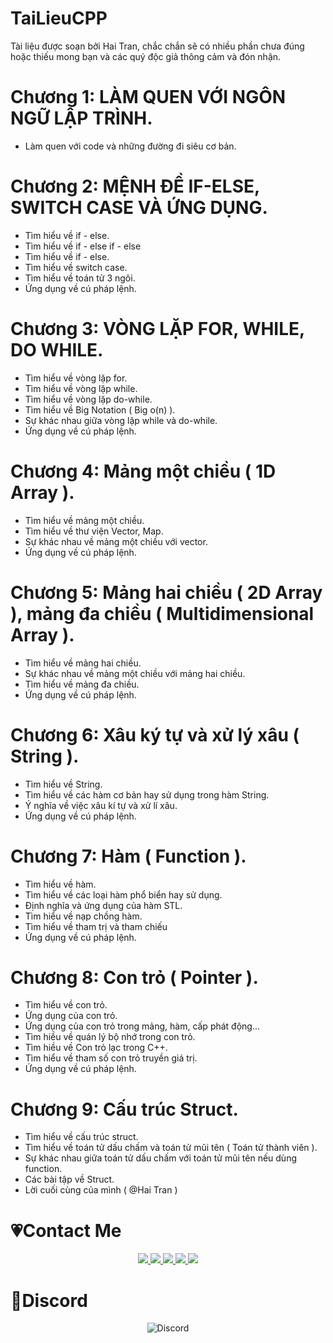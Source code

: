 # TaiLieuCPP
Tài liệu được soạn bởi Hai Tran, chắc chắn sẽ có nhiều phần chưa đúng hoặc thiếu mong bạn và các quý độc giả thông cảm và đón nhận.

# Chương 1: LÀM QUEN VỚI NGÔN NGỮ LẬP TRÌNH.
  - Làm quen với code và những đường đi siêu cơ bản.

# Chương 2: MỆNH ĐỀ IF-ELSE, SWITCH CASE VÀ ỨNG DỤNG.
  - Tìm hiểu về if - else.
  - Tìm hiểu về if - else if - else
  - Tìm hiểu về if - else.
  - Tìm hiểu về switch case.
  - Tìm hiểu về toán tử 3 ngôi.
  - Ứng dụng về cú pháp lệnh.

# Chương 3: VÒNG LẶP FOR, WHILE, DO WHILE.
  - Tìm hiểu về vòng lặp for.
  - Tìm hiểu về vòng lặp while.
  - Tìm hiểu về vòng lặp do-while.
  - Tìm hiểu về Big Notation ( Big o(n) ).
  - Sự khác nhau giữa vòng lặp while và do-while.
  - Ứng dụng về cú pháp lệnh.

# Chương 4: Mảng một chiều ( 1D Array ).
  - Tìm hiểu về mảng một chiều.
  - Tìm hiểu về thư viện Vector, Map.
  - Sự khác nhau về mảng một chiều với vector.
  - Ứng dụng về cú pháp lệnh.

# Chương 5: Mảng hai chiều ( 2D Array ), mảng đa chiều ( Multidimensional Array ).
  - Tìm hiểu về mảng hai chiều.
  - Sự khác nhau về mảng một chiều với mảng hai chiều.
  - Tìm hiểu về mảng đa chiều.
  - Ứng dụng về cú pháp lệnh.

# Chương 6: Xâu ký tự và xử lý xâu ( String ).
  - Tìm hiểu về String.
  - Tìm hiểu về các hàm cơ bản hay sử dụng trong hàm String.
  - Ý nghĩa về việc xâu kí tự và xử lí xâu.
  - Ứng dụng về cú pháp lệnh.

# Chương 7: Hàm ( Function ).
  - Tìm hiểu về hàm.
  - Tìm hiểu về các loại hàm phổ biển hay sử dụng.
  - Định nghĩa và ứng dụng của hàm STL.
  - Tìm hiểu về nạp chồng hàm.
  - Tìm hiểu về tham trị và tham chiếu
  - Ứng dụng về cú pháp lệnh.

# Chương 8: Con trỏ ( Pointer ).
  - Tìm hiểu về con trỏ.
  - Ứng dụng của con trỏ.
  - Ứng dụng của con trỏ trong mảng, hàm, cấp phát động...
  - Tìm hiều về quán lý bộ nhớ trong con trỏ.
  - Tìm hiều về Con trỏ lạc trong C++.
  - Tìm hiểu về tham số con trỏ truyền giá trị.
  - Ứng dụng về cú pháp lệnh.

# Chương 9: Cấu trúc Struct.
  - Tìm hiểu về cấu trúc struct.
  - Tìm hiểu về toán tử dấu chấm và toán tử mũi tên ( Toán tử thành viên ).
  - Sự khác nhau giữa toán tử dấu chấm với toán tử mũi tên nếu dùng function.
  - Các bài tập về Struct.
  - Lời cuối cùng của mình ( @Hai Tran )

# 💗Contact Me
<p align="center">
  <a href="https://www.facebook.com/hanifancy" alt="Facebook">
    <img src="https://img.icons8.com/fluent/48/000000/facebook-new.png" target="_blank" />
  </a> 
  <a href="https://www.instagram.com/kophaihaitran" alt="Instagram">
    <img src="https://img.icons8.com/fluent/48/000000/instagram-new.png"/>
  </a>
  <a href="https://www.behance.net/sogoodtobebad" alt="Behance">
    <img src="https://img.icons8.com/fluent/48/000000/behance.png"/>
  </a>
    <a href="https://www.linkedin.com/in/hanifancy/" alt="Linkedin">
    <img src="https://img.icons8.com/fluent/48/000000/linkedin.png"/>
  </a>
  <a href="https://steamcommunity.com/id/haniicsgo" alt="Steam">
    <img src="https://img.icons8.com/fluent/48/000000/steam.png"/>
  </a> 
</p>

# 🌸Discord
<p align="center">
  <img src="https://discordapp.com/api/guilds/915174212547797043/widget.png?style=banner4" alt="Discord"/>
</p>
